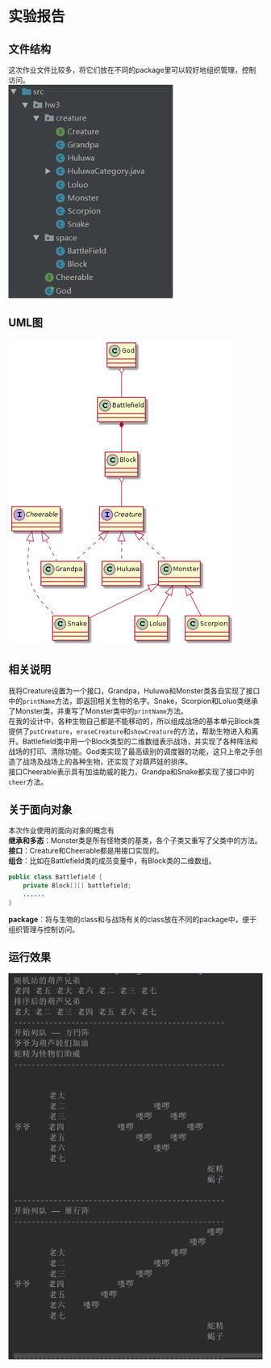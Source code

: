 # 实验报告
## 文件结构
这次作业文件比较多，将它们放在不同的package里可以较好地组织管理，控制访问。<br>
![](image/structure.png)
## UML图
![](image/UML.png)
## 相关说明
我将Creature设置为一个接口，Grandpa，Huluwa和Monster类各自实现了接口中的`printName`方法，即返回相关生物的名字。Snake，Scorpion和Loluo类继承了Monster类，并重写了Monster类中的`printName`方法。<br>
在我的设计中，各种生物自己都是不能移动的，所以组成战场的基本单元Block类提供了`putCreature`，`eraseCreature`和`showCreature`的方法，帮助生物进入和离开。Battlefield类中用一个Block类型的二维数组表示战场，并实现了各种阵法和战场的打印、清除功能。God类实现了最高级别的调度器的功能，这只上帝之手创造了战场及战场上的各种生物，还实现了对葫芦娃的排序。<br>
接口Cheerable表示具有加油助威的能力，Grandpa和Snake都实现了接口中的`cheer`方法。
## 关于面向对象
本次作业使用的面向对象的概念有<br>
**继承和多态**：Monster类是所有怪物类的基类，各个子类又重写了父类中的方法。<br>
**接口**：Creature和Cheerable都是用接口实现的。<br>
**组合**：比如在Battlefield类的成员变量中，有Block类的二维数组。<br>
```java
public class Battlefield {
    private Block[][] battlefield;
    ......
}
```
**package**：将与生物的class和与战场有关的class放在不同的package中，便于组织管理与控制访问。
## 运行效果
![](image/result.png)
